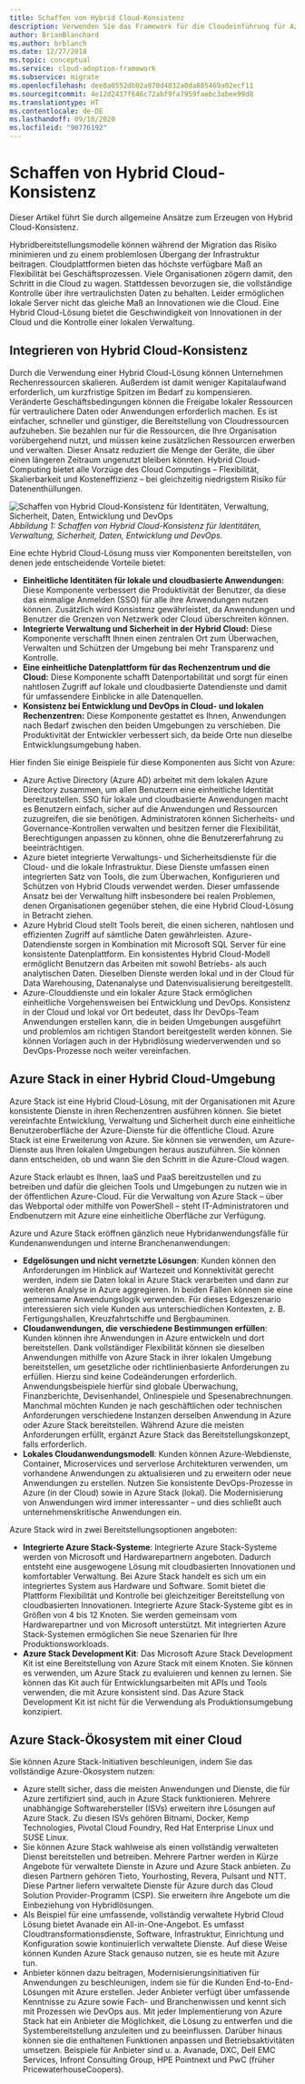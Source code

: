 ```yaml
---
title: Schaffen von Hybrid Cloud-Konsistenz
description: Verwenden Sie das Framework für die Cloudeinführung für Azure, um zu erfahren, wie Sie den Ansatz zum Schaffen von Hybrid Cloud-Konsistenz definieren.
author: BrianBlanchard
ms.author: brblanch
ms.date: 12/27/2018
ms.topic: conceptual
ms.service: cloud-adoption-framework
ms.subservice: migrate
ms.openlocfilehash: dee8a0552db02a070d4832a0da885469a02ecf11
ms.sourcegitcommit: 4e12d2417f646c72abf9fa7959faebc3abee99d8
ms.translationtype: HT
ms.contentlocale: de-DE
ms.lasthandoff: 09/18/2020
ms.locfileid: "90776192"
---
```

<!-- cSpell:ignore ISVs Bitnami Yourhosting Revera Avanade Pulsant PricewaterhouseCoopers Pointnext -->

# <a name="create-hybrid-cloud-consistency"></a>Schaffen von Hybrid Cloud-Konsistenz

Dieser Artikel führt Sie durch allgemeine Ansätze zum Erzeugen von Hybrid Cloud-Konsistenz.

Hybridbereitstellungsmodelle können während der Migration das Risiko minimieren und zu einem problemlosen Übergang der Infrastruktur beitragen. Cloudplattformen bieten das höchste verfügbare Maß an Flexibilität bei Geschäftsprozessen. Viele Organisationen zögern damit, den Schritt in die Cloud zu wagen. Stattdessen bevorzugen sie, die vollständige Kontrolle über ihre vertraulichsten Daten zu behalten. Leider ermöglichen lokale Server nicht das gleiche Maß an Innovationen wie die Cloud. Eine Hybrid Cloud-Lösung bietet die Geschwindigkeit von Innovationen in der Cloud und die Kontrolle einer lokalen Verwaltung.

## <a name="integrate-hybrid-cloud-consistency"></a>Integrieren von Hybrid Cloud-Konsistenz

Durch die Verwendung einer Hybrid Cloud-Lösung können Unternehmen Rechenressourcen skalieren. Außerdem ist damit weniger Kapitalaufwand erforderlich, um kurzfristige Spitzen im Bedarf zu kompensieren. Veränderte Geschäftsbedingungen können die Freigabe lokaler Ressourcen für vertraulichere Daten oder Anwendungen erforderlich machen. Es ist einfacher, schneller und günstiger, die Bereitstellung von Cloudressourcen aufzuheben. Sie bezahlen nur für die Ressourcen, die Ihre Organisation vorübergehend nutzt, und müssen keine zusätzlichen Ressourcen erwerben und verwalten. Dieser Ansatz reduziert die Menge der Geräte, die über einen längeren Zeitraum ungenutzt bleiben könnten. Hybrid Cloud-Computing bietet alle Vorzüge des Cloud Computings – Flexibilität, Skalierbarkeit und Kosteneffizienz – bei gleichzeitig niedrigstem Risiko für Datenenthüllungen.

![Schaffen von Hybrid Cloud-Konsistenz für Identitäten, Verwaltung, Sicherheit, Daten, Entwicklung und DevOps](../../_images/hybrid-consistency.png)
_Abbildung 1: Schaffen von Hybrid Cloud-Konsistenz für Identitäten, Verwaltung, Sicherheit, Daten, Entwicklung und DevOps._

Eine echte Hybrid Cloud-Lösung muss vier Komponenten bereitstellen, von denen jede entscheidende Vorteile bietet:

- **Einheitliche Identitäten für lokale und cloudbasierte Anwendungen:** Diese Komponente verbessert die Produktivität der Benutzer, da diese das einmalige Anmelden (SSO) für alle ihre Anwendungen nutzen können. Zusätzlich wird Konsistenz gewährleistet, da Anwendungen und Benutzer die Grenzen von Netzwerk oder Cloud überschreiten können.
- **Integrierte Verwaltung und Sicherheit in der Hybrid Cloud:** Diese Komponente verschafft Ihnen einen zentralen Ort zum Überwachen, Verwalten und Schützen der Umgebung bei mehr Transparenz und Kontrolle.
- **Eine einheitliche Datenplattform für das Rechenzentrum und die Cloud:** Diese Komponente schafft Datenportabilität und sorgt für einen nahtlosen Zugriff auf lokale und cloudbasierte Datendienste und damit für umfassendere Einblicke in alle Datenquellen.
- **Konsistenz bei Entwicklung und DevOps in Cloud- und lokalen Rechenzentren:** Diese Komponente gestattet es Ihnen, Anwendungen nach Bedarf zwischen den beiden Umgebungen zu verschieben. Die Produktivität der Entwickler verbessert sich, da beide Orte nun dieselbe Entwicklungsumgebung haben.

Hier finden Sie einige Beispiele für diese Komponenten aus Sicht von Azure:

- Azure Active Directory (Azure AD) arbeitet mit dem lokalen Azure Directory zusammen, um allen Benutzern eine einheitliche Identität bereitzustellen. SSO für lokale und cloudbasierte Anwendungen macht es Benutzern einfach, sicher auf die Anwendungen und Ressourcen zuzugreifen, die sie benötigen. Administratoren können Sicherheits- und Governance-Kontrollen verwalten und besitzen ferner die Flexibilität, Berechtigungen anpassen zu können, ohne die Benutzererfahrung zu beeinträchtigen.
- Azure bietet integrierte Verwaltungs- und Sicherheitsdienste für die Cloud- und die lokale Infrastruktur. Diese Dienste umfassen einen integrierten Satz von Tools, die zum Überwachen, Konfigurieren und Schützen von Hybrid Clouds verwendet werden. Dieser umfassende Ansatz bei der Verwaltung hilft insbesondere bei realen Problemen, denen Organisationen gegenüber stehen, die eine Hybrid Cloud-Lösung in Betracht ziehen.
- Azure Hybrid Cloud stellt Tools bereit, die einen sicheren, nahtlosen und effizienten Zugriff auf sämtliche Daten gewährleisten. Azure-Datendienste sorgen in Kombination mit Microsoft SQL Server für eine konsistente Datenplattform. Ein konsistentes Hybrid Cloud-Modell ermöglicht Benutzern das Arbeiten mit sowohl Betriebs- als auch analytischen Daten. Dieselben Dienste werden lokal und in der Cloud für Data Warehousing, Datenanalyse und Datenvisualisierung bereitgestellt.
- Azure-Clouddienste und ein lokaler Azure Stack ermöglichen einheitliche Vorgehensweisen bei Entwicklung und DevOps. Konsistenz in der Cloud und lokal vor Ort bedeutet, dass Ihr DevOps-Team Anwendungen erstellen kann, die in beiden Umgebungen ausgeführt und problemlos am richtigen Standort bereitgestellt werden können. Sie können Vorlagen auch in der Hybridlösung wiederverwenden und so DevOps-Prozesse noch weiter vereinfachen.

## <a name="azure-stack-in-a-hybrid-cloud-environment"></a>Azure Stack in einer Hybrid Cloud-Umgebung

Azure Stack ist eine Hybrid Cloud-Lösung, mit der Organisationen mit Azure konsistente Dienste in ihren Rechenzentren ausführen können. Sie bietet vereinfachte Entwicklung, Verwaltung und Sicherheit durch eine einheitliche Benutzeroberfläche der Azure-Dienste für die öffentliche Cloud. Azure Stack ist eine Erweiterung von Azure. Sie können sie verwenden, um Azure-Dienste aus Ihren lokalen Umgebungen heraus auszuführen. Sie können dann entscheiden, ob und wann Sie den Schritt in die Azure-Cloud wagen.

Azure Stack erlaubt es Ihnen, IaaS und PaaS bereitzustellen und zu betreiben und dafür die gleichen Tools und Umgebungen zu nutzen wie in der öffentlichen Azure-Cloud. Für die Verwaltung von Azure Stack – über das Webportal oder mithilfe von PowerShell – steht IT-Administratoren und Endbenutzern mit Azure eine einheitliche Oberfläche zur Verfügung.

Azure und Azure Stack eröffnen gänzlich neue Hybridanwendungsfälle für Kundenanwendungen und interne Branchenanwendungen:

- **Edgelösungen und nicht vernetzte Lösungen**: Kunden können den Anforderungen im Hinblick auf Wartezeit und Konnektivität gerecht werden, indem sie Daten lokal in Azure Stack verarbeiten und dann zur weiteren Analyse in Azure aggregieren. In beiden Fällen können sie eine gemeinsame Anwendungslogik verwenden. Für dieses Edgeszenario interessieren sich viele Kunden aus unterschiedlichen Kontexten, z. B. Fertigungshallen, Kreuzfahrtschiffe und Bergbauminen.
- **Cloudanwendungen, die verschiedene Bestimmungen erfüllen**: Kunden können ihre Anwendungen in Azure entwickeln und dort bereitstellen. Dank vollständiger Flexibilität können sie dieselben Anwendungen mithilfe von Azure Stack in ihrer lokalen Umgebung bereitstellen, um gesetzliche oder richtlinienbasierte Anforderungen zu erfüllen. Hierzu sind keine Codeänderungen erforderlich. Anwendungsbeispiele hierfür sind globale Überwachung, Finanzberichte, Devisenhandel, Onlinespiele und Spesenabrechnungen. Manchmal möchten Kunden je nach geschäftlichen oder technischen Anforderungen verschiedene Instanzen derselben Anwendung in Azure oder Azure Stack bereitstellen. Während Azure die meisten Anforderungen erfüllt, ergänzt Azure Stack das Bereitstellungskonzept, falls erforderlich.
- **Lokales Cloudanwendungsmodell**: Kunden können Azure-Webdienste, Container, Microservices und serverlose Architekturen verwenden, um vorhandene Anwendungen zu aktualisieren und zu erweitern oder neue Anwendungen zu erstellen. Nutzen Sie konsistente DevOps-Prozesse in Azure (in der Cloud) sowie in Azure Stack (lokal). Die Modernisierung von Anwendungen wird immer interessanter – und dies schließt auch unternehmenskritische Anwendungen ein.

Azure Stack wird in zwei Bereitstellungsoptionen angeboten:

- **Integrierte Azure Stack-Systeme**: Integrierte Azure Stack-Systeme werden von Microsoft und Hardwarepartnern angeboten. Dadurch entsteht eine ausgewogene Lösung mit cloudbasierten Innovationen und komfortabler Verwaltung. Bei Azure Stack handelt es sich um ein integriertes System aus Hardware und Software. Somit bietet die Plattform Flexibilität und Kontrolle bei gleichzeitiger Bereitstellung von cloudbasierten Innovationen. Integrierte Azure Stack-Systeme gibt es in Größen von 4 bis 12 Knoten. Sie werden gemeinsam vom Hardwarepartner und von Microsoft unterstützt. Mit integrierten Azure Stack-Systemen ermöglichen Sie neue Szenarien für Ihre Produktionsworkloads.
- **Azure Stack Development Kit**: Das Microsoft Azure Stack Development Kit ist eine Bereitstellung von Azure Stack mit einem Knoten. Sie können es verwenden, um Azure Stack zu evaluieren und kennen zu lernen. Sie können das Kit auch für Entwicklungsarbeiten mit APIs und Tools verwenden, die mit Azure konsistent sind. Das Azure Stack Development Kit ist nicht für die Verwendung als Produktionsumgebung konzipiert.

## <a name="azure-stack-one-cloud-ecosystem"></a>Azure Stack-Ökosystem mit einer Cloud

Sie können Azure Stack-Initiativen beschleunigen, indem Sie das vollständige Azure-Ökosystem nutzen:

<!-- docutune:casing "EMC Services" "Infront Consulting Group" "HPE Pointnext" -->
<!-- cSpell:ignore ISVs Bitnami DXC EMC Infront Yourhosting Revera Avanade Pulsant PWC PricewaterhouseCoopers -->

- Azure stellt sicher, dass die meisten Anwendungen und Dienste, die für Azure zertifiziert sind, auch in Azure Stack funktionieren. Mehrere unabhängige Softwarehersteller (ISVs) erweitern ihre Lösungen auf Azure Stack. Zu diesen ISVs gehören Bitnami, Docker, Kemp Technologies, Pivotal Cloud Foundry, Red Hat Enterprise Linux und SUSE Linux.
- Sie können Azure Stack wahlweise als einen vollständig verwalteten Dienst bereitstellen und betreiben. Mehrere Partner werden in Kürze Angebote für verwaltete Dienste in Azure und Azure Stack anbieten. Zu diesen Partnern gehören Tieto, Yourhosting, Revera, Pulsant und NTT. Diese Partner liefern verwaltete Dienste für Azure durch das Cloud Solution Provider-Programm (CSP). Sie erweitern ihre Angebote um die Einbeziehung von Hybridlösungen.
- Als Beispiel für eine umfassende, vollständig verwaltete Hybrid Cloud Lösung bietet Avanade ein All-in-One-Angebot. Es umfasst Cloudtransformationsdienste, Software, Infrastruktur, Einrichtung und Konfiguration sowie kontinuierlich verwaltete Dienste. Auf diese Weise können Kunden Azure Stack genauso nutzen, sie es heute mit Azure tun.
- Anbieter können dazu beitragen, Modernisierungsinitiativen für Anwendungen zu beschleunigen, indem sie für die Kunden End-to-End-Lösungen mit Azure erstellen. Jeder Anbieter verfügt über umfassende Kenntnisse zu Azure sowie Fach- und Branchenwissen und kennt sich mit Prozessen wie DevOps aus. Mit jeder Implementierung von Azure Stack hat ein Anbieter die Möglichkeit, die Lösung zu entwerfen und die Systembereitstellung anzuleiten und zu beeinflussen. Darüber hinaus können sie die enthaltenen Funktionen anpassen und Betriebsaktivitäten umsetzen. Beispiele für Anbieter sind u. a. Avanade, DXC, Dell EMC Services, Infront Consulting Group, HPE Pointnext und PwC (früher PricewaterhouseCoopers).

